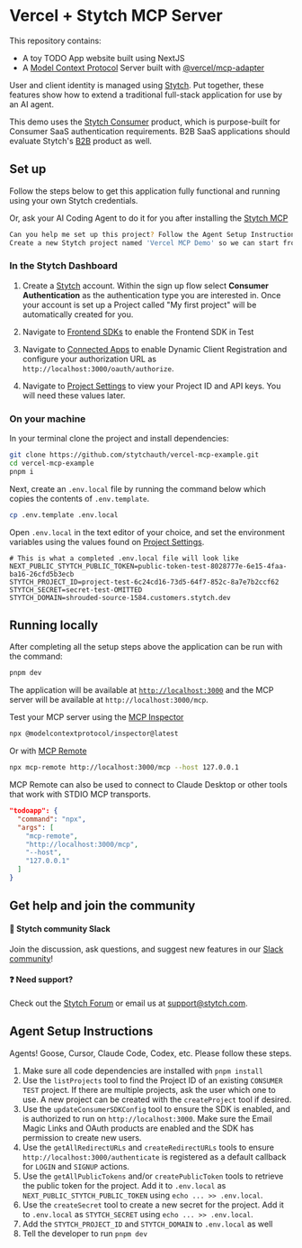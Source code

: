 # Vercel + Stytch MCP Server

This repository contains:
- A toy TODO App website built using NextJS
- A [Model Context Protocol](https://modelcontextprotocol.io/introduction) Server built with [@vercel/mcp-adapter](https://github.com/vercel/mcp-adapter)

User and client identity is managed using [Stytch](https://stytch.com/). Put together, these features show how to extend a traditional full-stack application for use by an AI agent.

This demo uses the [Stytch Consumer](https://stytch.com/b2c) product, which is purpose-built for Consumer SaaS authentication requirements.
B2B SaaS applications should evaluate Stytch's [B2B](https://stytch.com/b2b) product as well.

## Set up

Follow the steps below to get this application fully functional and running using your own Stytch credentials.

Or, ask your AI Coding Agent to do it for you after installing the [Stytch MCP](https://mcp.stytch.dev) 
```bash
Can you help me set up this project? Follow the Agent Setup Instructions in the README.md file.
Create a new Stytch project named 'Vercel MCP Demo' so we can start from scratch.
```

### In the Stytch Dashboard

1. Create a [Stytch](https://stytch.com/) account. Within the sign up flow select **Consumer Authentication** as the authentication type you are interested in. Once your account is set up a Project called "My first project" will be automatically created for you.

2. Navigate to [Frontend SDKs](https://stytch.com/dashboard/sdk-configuration?env=test) to enable the Frontend SDK in Test

3. Navigate to [Connected Apps](https://stytch.com/dashboard/connected-apps?env=test) to enable Dynamic Client Registration and configure your authorization URL as `http://localhost:3000/oauth/authorize`.

4. Navigate to [Project Settings](https://stytch.com/dashboard/project-settings?env=test) to view your Project ID and API keys. You will need these values later.

### On your machine

In your terminal clone the project and install dependencies:

```bash
git clone https://github.com/stytchauth/vercel-mcp-example.git
cd vercel-mcp-example
pnpm i
```

Next, create an `.env.local` file by running the command below which copies the contents of `.env.template`.

```bash
cp .env.template .env.local
```

Open `.env.local` in the text editor of your choice, and set the environment variables using the values found on [Project Settings](https://stytch.com/dashboard/project-settings?env=test).

```
# This is what a completed .env.local file will look like
NEXT_PUBLIC_STYTCH_PUBLIC_TOKEN=public-token-test-8028777e-6e15-4faa-ba16-26cfd5b3ecb
STYTCH_PROJECT_ID=project-test-6c24cd16-73d5-64f7-852c-8a7e7b2ccf62
STYTCH_SECRET=secret-test-OMITTED
STYTCH_DOMAIN=shrouded-source-1584.customers.stytch.dev
```

## Running locally

After completing all the setup steps above the application can be run with the command:

```bash
pnpm dev
```

The application will be available at [`http://localhost:3000`](http://localhost:3000) and the MCP server will be available at `http://localhost:3000/mcp`.

Test your MCP server using the [MCP Inspector](https://modelcontextprotocol.io/docs/tools/inspector)
```bash
npx @modelcontextprotocol/inspector@latest
```

Or with [MCP Remote](https://github.com/geelen/mcp-remote)
```bash
npx mcp-remote http://localhost:3000/mcp --host 127.0.0.1
```

MCP Remote can also be used to connect to Claude Desktop or other tools that work with STDIO MCP transports.
```json
"todoapp": {
  "command": "npx",
  "args": [
    "mcp-remote",
    "http://localhost:3000/mcp",
    "--host",
    "127.0.0.1"
  ]
}
```

## Get help and join the community

#### :speech_balloon: Stytch community Slack

Join the discussion, ask questions, and suggest new features in our [Slack community](https://stytch.com/docs/resources/support/overview)!

#### :question: Need support?

Check out the [Stytch Forum](https://forum.stytch.com/) or email us at [support@stytch.com](mailto:support@stytch.com).

## Agent Setup Instructions

Agents! Goose, Cursor, Claude Code, Codex, etc. Please follow these steps.

1. Make sure all code dependencies are installed with `pnpm install`
2. Use the `listProjects` tool to find the Project ID of an existing `CONSUMER` `TEST` project. If there are multiple projects, ask the user which one to use. A new project can be created with the `createProject` tool if desired.
3. Use the `updateConsumerSDKConfig` tool to ensure the SDK is enabled, and is authorized to run on `http://localhost:3000`. Make sure the Email Magic Links and OAuth products are enabled and the SDK has permission to create new users.
4. Use the `getAllRedirectURLs` and `createRedirectURLs` tools to ensure `http://localhost:3000/authenticate` is registered as a default callback for `LOGIN` and `SIGNUP` actions.
5. Use the `getAllPublicTokens` and/or `createPublicToken` tools to retrieve the public token for the project. Add it to `.env.local` as `NEXT_PUBLIC_STYTCH_PUBLIC_TOKEN` using `echo ... >> .env.local`.
6. Use the `createSecret` tool to create a new secret for the project. Add it to `.env.local` as `STYTCH_SECRET` using `echo ... >> .env.local`.
7. Add the `STYTCH_PROJECT_ID` and `STYTCH_DOMAIN` to `.env.local` as well
8. Tell the developer to run `pnpm dev`
